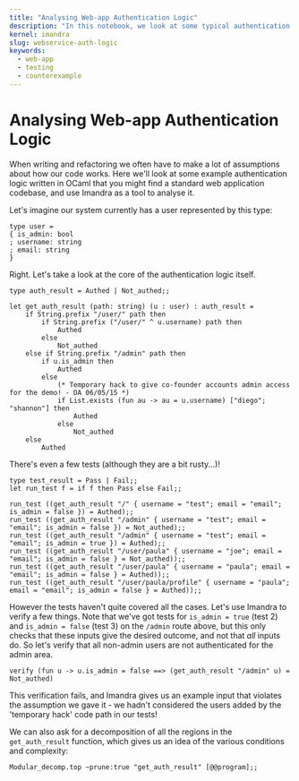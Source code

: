 ```yaml
---
title: "Analysing Web-app Authentication Logic"
description: "In this notebook, we look at some typical authentication logic that might be found in a standard web application, and analyse it with Imandra to make sure it's doing what we expect."
kernel: imandra
slug: webservice-auth-logic
keywords:
  - web-app
  - testing
  - counterexample
---
```


# Analysing Web-app Authentication Logic

When writing and refactoring we often have to make a lot of assumptions about how our code works. Here we'll look at some example authentication logic written in OCaml that you might find a standard web application codebase, and use Imandra as a tool to analyse it.

Let's imagine our system currently has a user represented by this type:

```{.imandra .input}
type user =
{ is_admin: bool
; username: string
; email: string
}
```

Right. Let's take a look at the core of the authentication logic itself.

```{.imandra .input}
type auth_result = Authed | Not_authed;;

let get_auth_result (path: string) (u : user) : auth_result =
    if String.prefix "/user/" path then
        if String.prefix ("/user/" ^ u.username) path then
            Authed
        else
            Not_authed
    else if String.prefix "/admin" path then
        if u.is_admin then
            Authed
        else
            (* Temporary hack to give co-founder accounts admin access for the demo! - DA 06/05/15 *)
            if List.exists (fun au -> au = u.username) ["diego"; "shannon"] then
                Authed
            else
                Not_authed
    else
        Authed
```

There's even a few tests (although they are a bit rusty...)!

```{.imandra .input}
type test_result = Pass | Fail;;
let run_test f = if f then Pass else Fail;;
```

```{.imandra .input}
run_test ((get_auth_result "/" { username = "test"; email = "email"; is_admin = false }) = Authed);;
run_test ((get_auth_result "/admin" { username = "test"; email = "email"; is_admin = false }) = Not_authed);;
run_test ((get_auth_result "/admin" { username = "test"; email = "email"; is_admin = true }) = Authed);;
run_test ((get_auth_result "/user/paula" { username = "joe"; email = "email"; is_admin = false } = Not_authed));;
run_test ((get_auth_result "/user/paula" { username = "paula"; email = "email"; is_admin = false } = Authed));;
run_test ((get_auth_result "/user/paula/profile" { username = "paula"; email = "email"; is_admin = false } = Authed));;
```

However the tests haven't quite covered all the cases. Let's use Imandra to verify a few things. Note that we've got tests for `is_admin = true` (test 2) and `is_admin = false` (test 3) on the `/admin` route above, but this only checks that these inputs give the desired outcome, and not that _all_ inputs do. So let's verify that all non-admin users are not authenticated for the admin area.

```{.imandra .input}
verify (fun u -> u.is_admin = false ==> (get_auth_result "/admin" u) = Not_authed)
```

This verification fails, and Imandra gives us an example input that violates the assumption we gave it - we hadn't considered the users added by the 'temporary hack' code path in our tests!

We can also ask for a decomposition of all the regions in the `get_auth_result` function, which gives us an idea of the various conditions and complexity:

```{.imandra .input}
Modular_decomp.top ~prune:true "get_auth_result" [@@program];;
```
